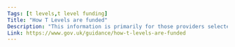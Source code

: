 ```yaml
---
Tags: [t levels,t level funding]
Title: "How T Levels are funded"
Description: "This information is primarily for those providers selected to deliver T Levels."
Link: https://www.gov.uk/guidance/how-t-levels-are-funded
---
```

